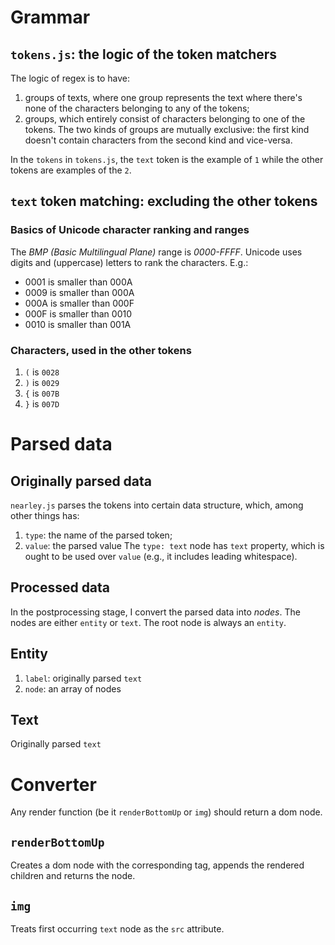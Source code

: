 # Grammar
## `tokens.js`: the logic of the token matchers
The logic of regex is to have:
1. groups of texts, where one group represents the text where there's none of the characters belonging to any of the tokens;
2. groups, which entirely consist of characters belonging to one of the tokens.
The two kinds of groups are mutually exclusive: the first kind doesn't contain characters from the second kind and vice-versa.

In the `tokens` in `tokens.js`, the `text` token is the example of `1` while the other tokens are examples of the `2`.

## `text` token matching: excluding the other tokens
### Basics of Unicode character ranking and ranges
The *BMP (Basic Multilingual Plane)* range is *0000-FFFF*.
Unicode uses digits and (uppercase) letters to rank the characters. E.g.:
* 0001 is smaller than 000A
* 0009 is smaller than 000A
* 000A is smaller than 000F
* 000F is smaller than 0010
* 0010 is smaller than 001A

### Characters, used in the other tokens
1. `(` is `0028`
2. `)` is `0029`
3. `{` is `007B`
4. `}` is `007D`

# Parsed data
## Originally parsed data
`nearley.js` parses the tokens into certain data structure, which, among other things has:
1. `type`: the name of the parsed token;
2. `value`: the parsed value
The `type: text` node has `text` property, which is ought to be used over `value` (e.g., it includes leading whitespace).

## Processed data
In the postprocessing stage, I convert the parsed data into *nodes*.
The nodes are either `entity` or `text`. The root node is always an `entity`.

## Entity
1. `label`: originally parsed `text`
2. `node`: an array of nodes

## Text
Originally parsed `text`

# Converter
Any render function (be it `renderBottomUp` or `img`) should return a dom node.

## `renderBottomUp`
Creates a dom node with the corresponding tag, appends the rendered children and returns the node.

## `img`
Treats first occurring `text` node as the `src` attribute.
